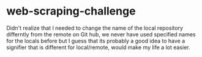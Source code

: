 # web-scraping-challenge

Didn't realize that I needed to change the name of the local repository differntly from the remote on Git hub, we never have used specified names for the locals before but I guess that its probably a good idea to have a signifier that is different for local/remote, would make my life a lot easier. 